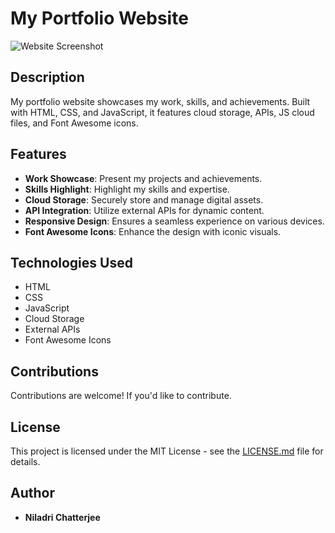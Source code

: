 # My Portfolio Website

![Website Screenshot](https://github.com/niladri-1/Portfolio-Website/blob/main/Demo.png)

## Description

My portfolio website showcases my work, skills, and achievements. Built with HTML, CSS, and JavaScript, it features cloud storage, APIs, JS cloud files, and Font Awesome icons.

## Features

- **Work Showcase**: Present my projects and achievements.
- **Skills Highlight**: Highlight my skills and expertise.
- **Cloud Storage**: Securely store and manage digital assets.
- **API Integration**: Utilize external APIs for dynamic content.
- **Responsive Design**: Ensures a seamless experience on various devices.
- **Font Awesome Icons**: Enhance the design with iconic visuals.

## Technologies Used

- HTML
- CSS
- JavaScript
- Cloud Storage
- External APIs
- Font Awesome Icons


## Contributions

Contributions are welcome! If you'd like to contribute.

## License

This project is licensed under the MIT License - see the [LICENSE.md](LICENSE.md) file for details.

## Author

- **Niladri Chatterjee**

